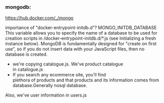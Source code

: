 ### mongodb:
https://hub.docker.com/_/mongo

importance of "docker-entrypoint-initdb.d"?
MONGO_INITDB_DATABASE
This variable allows you to specify the name of a database to be used for creation scripts in /docker-entrypoint-initdb.d/*.js (see Initializing a fresh instance below). MongoDB is fundamentally designed for "create on first use", so if you do not insert data with your JavaScript files, then no database is created.


- we're copying catalogue.js. We've product catalogue   
  in catalogue.js
- If you search any ecommerce site, you'll find  
  plethora of products and that products and its information comes from database.Generally nosql database.

Also, we've user information in users.js

